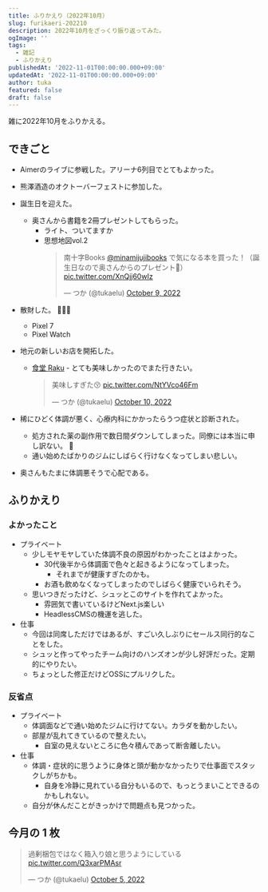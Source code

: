 ```yaml
---
title: ふりかえり（2022年10月）
slug: furikaeri-202210
description: 2022年10月をざっくり振り返ってみた。
ogImage: ''
tags:
  - 雑記
  - ふりかえり
publishedAt: '2022-11-01T00:00:00.000+09:00'
updatedAt: '2022-11-01T00:00:00.000+09:00'
author: tuka
featured: false
draft: false
---
```

<script async src="https://platform.twitter.com/widgets.js" charset="utf-8"></script>

雑に2022年10月をふりかえる。

## できごと

- Aimerのライブに参戦した。アリーナ6列目でとてもよかった。
- 熊澤酒造のオクトーバーフェストに参加した。
- 誕生日を迎えた。

  - 奥さんから書籍を2冊プレゼントしてもらった。
    - ライト、ついてますか
    - 思想地図vol.2
      <blockquote class="twitter-tweet" data-dnt="true"><p lang="ja" dir="ltr">南十字Books <a href="https://twitter.com/minamijujibooks?ref_src=twsrc%5Etfw">@minamijujibooks</a> で気になる本を買った！（誕生日なので奥さんからのプレゼント🎁） <a href="https://t.co/XnQjj60wIz">pic.twitter.com/XnQjj60wIz</a></p>&mdash; つか (@tukaelu) <a href="https://twitter.com/tukaelu/status/1578998446929108992?ref_src=twsrc%5Etfw">October 9, 2022</a></blockquote>

- 散財した。 :money_with_wings::money_with_wings::money_with_wings:
  - Pixel 7
  - Pixel Watch
- 地元の新しいお店を開拓した。

  - [食堂 Raku](https://raku-odawara.owst.jp/) - とても美味しかったのでまた行きたい。
    <blockquote class="twitter-tweet" data-dnt="true"><p lang="ja" dir="ltr">美味しすぎた😚 <a href="https://t.co/NtYVco46Fm">pic.twitter.com/NtYVco46Fm</a></p>&mdash; つか (@tukaelu) <a href="https://twitter.com/tukaelu/status/1579334985383055361?ref_src=twsrc%5Etfw">October 10, 2022</a></blockquote>

- 稀にひどく体調が悪く、心療内科にかかったらうつ症状と診断された。
  - 処方された薬の副作用で数日間ダウンしてしまった。同僚には本当に申し訳ない。 :bow:
  - 通い始めたばかりのジムにしばらく行けなくなってしまい悲しい。
- 奥さんもたまに体調悪そうで心配である。

## ふりかえり

### よかったこと

- プライベート
  - 少しモヤモヤしていた体調不良の原因がわかったことはよかった。
    - 30代後半から体調面で色々と起きるようになってしまった。
      - それまでが健康すぎたのかも。
    - お酒も飲めなくなってしまったのでしばらく健康でいられそう。
  - 思いつきだったけど、シュッとこのサイトを作れてよかった。
    - 雰囲気で書いているけどNext.js楽しい
    - HeadlessCMSの機運を逃した。
- 仕事
  - 今回は同席しただけではあるが、すごい久しぶりにセールス同行的なことをした。
  - シュッと作ってやったチーム向けのハンズオンが少し好評だった。定期的にやりたい。
  - ちょっとした修正だけどOSSにプルリクした。

### 反省点

- プライベート
  - 体調面などで通い始めたジムに行けてない。カラダを動かしたい。
  - 部屋が乱れてきているので整えたい。
    - 自室の見えないところに色々積んであって断舎離したい。
- 仕事
  - 体調・症状的に思うように身体と頭が動かなかったりで仕事面でスタックしがちかも。
    - 自身を冷静に見れている自分もいるので、もっとうまいことできるのかもしれない。
  - 自分が休んだことがきっかけで問題点も見つかった。

## 今月の 1 枚

<blockquote class="twitter-tweet" data-dnt="true"><p lang="ja" dir="ltr">過剰梱包ではなく箱入り娘と思うようにしている <a href="https://t.co/Q3xarPMAsr">pic.twitter.com/Q3xarPMAsr</a></p>&mdash; つか (@tukaelu) <a href="https://twitter.com/tukaelu/status/1577638571355230212?ref_src=twsrc%5Etfw">October 5, 2022</a></blockquote>
